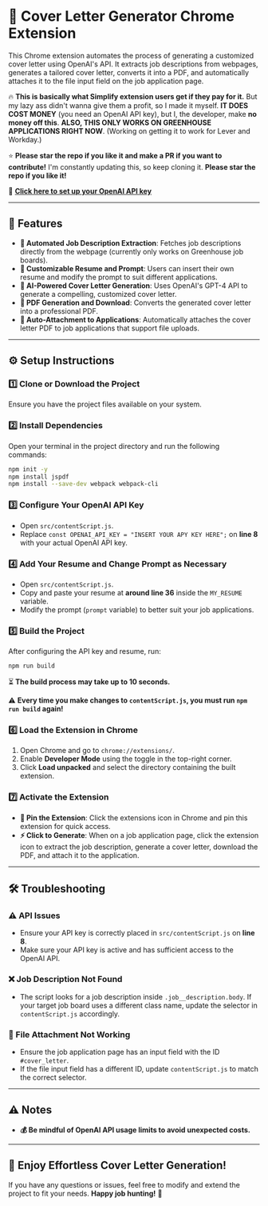 # 🚀 Cover Letter Generator Chrome Extension

This Chrome extension automates the process of generating a customized cover letter using OpenAI's API. It extracts job descriptions from webpages, generates a tailored cover letter, converts it into a PDF, and automatically attaches it to the file input field on the job application page.

🔥 **This is basically what Simplify extension users get if they pay for it.** But my lazy ass didn't wanna give them a profit, so I made it myself. **IT DOES COST MONEY** (you need an OpenAI API key), but I, the developer, make **no money off this**. **ALSO, THIS ONLY WORKS ON GREENHOUSE APPLICATIONS RIGHT NOW**. (Working on getting it to work for Lever and Workday.)

⭐ **Please star the repo if you like it and make a PR if you want to contribute!** I'm constantly updating this, so keep cloning it. **Please star the repo if you like it!**

🔗 [**Click here to set up your OpenAI API key**](https://platform.openai.com/signup/)

---

## 🌟 Features

- **📝 Automated Job Description Extraction**: Fetches job descriptions directly from the webpage (currently only works on Greenhouse job boards).
- **📄 Customizable Resume and Prompt**: Users can insert their own resume and modify the prompt to suit different applications.
- **🤖 AI-Powered Cover Letter Generation**: Uses OpenAI's GPT-4 API to generate a compelling, customized cover letter.
- **📜 PDF Generation and Download**: Converts the generated cover letter into a professional PDF.
- **📎 Auto-Attachment to Applications**: Automatically attaches the cover letter PDF to job applications that support file uploads.

---

## ⚙️ Setup Instructions

### 1️⃣ Clone or Download the Project

Ensure you have the project files available on your system.

### 2️⃣ Install Dependencies

Open your terminal in the project directory and run the following commands:

```bash
npm init -y
npm install jspdf
npm install --save-dev webpack webpack-cli
```

### 3️⃣ Configure Your OpenAI API Key

- Open `src/contentScript.js`.
- Replace `const OPENAI_API_KEY = "INSERT YOUR APY KEY HERE";` on **line 8** with your actual OpenAI API key.

### 4️⃣ Add Your Resume and Change Prompt as Necessary

- Open `src/contentScript.js`.
- Copy and paste your resume at **around line 36** inside the `MY_RESUME` variable.
- Modify the prompt (`prompt` variable) to better suit your job applications.

### 5️⃣ Build the Project

After configuring the API key and resume, run:

```bash
npm run build
```

⏳ **The build process may take up to 10 seconds.**

⚠️ **Every time you make changes to `contentScript.js`, you must run `npm run build` again!**

### 6️⃣ Load the Extension in Chrome

1. Open Chrome and go to `chrome://extensions/`.
2. Enable **Developer Mode** using the toggle in the top-right corner.
3. Click **Load unpacked** and select the directory containing the built extension.

### 7️⃣ Activate the Extension

- **📌 Pin the Extension**: Click the extensions icon in Chrome and pin this extension for quick access.
- **⚡ Click to Generate**: When on a job application page, click the extension icon to extract the job description, generate a cover letter, download the PDF, and attach it to the application.

---

## 🛠 Troubleshooting

### ⚠️ API Issues

- Ensure your API key is correctly placed in `src/contentScript.js` on **line 8**.
- Make sure your API key is active and has sufficient access to the OpenAI API.

### ❌ Job Description Not Found

- The script looks for a job description inside `.job__description.body`. If your target job board uses a different class name, update the selector in `contentScript.js` accordingly.

### 📂 File Attachment Not Working

- Ensure the job application page has an input field with the ID `#cover_letter`.
- If the file input field has a different ID, update `contentScript.js` to match the correct selector.

---

## ⚠️ Notes

- **💰 Be mindful of OpenAI API usage limits to avoid unexpected costs.**

---

## 🚀 Enjoy Effortless Cover Letter Generation!

If you have any questions or issues, feel free to modify and extend the project to fit your needs. **Happy job hunting!** 🎯
